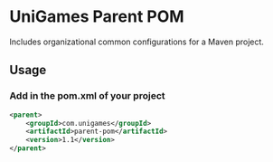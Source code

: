 # UniGames Parent POM

Includes organizational common configurations for a Maven project.

## Usage
    
### Add <parent> in the pom.xml of your project

```xml
<parent>
    <groupId>com.unigames</groupId>
    <artifactId>parent-pom</artifactId>
    <version>1.1</version>
</parent>
```
